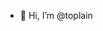 - 👋 Hi, I’m @toplain

<!---
toplain/toplain is a ✨ special ✨ repository because its `README.md` (this file) appears on your GitHub profile.
You can click the Preview link to take a look at your changes.
--->
